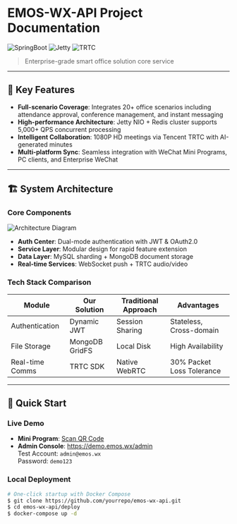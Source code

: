 # EMOS-WX-API Project Documentation

![SpringBoot](https://img.shields.io/badge/SpringBoot-2.x-green) ![Jetty](https://img.shields.io/badge/Server-Jetty_9.4-9cf) ![TRTC](https://img.shields.io/badge/TRTC-10.6-blue)

> Enterprise-grade smart office solution core service

---

## 🌟 Key Features
- **Full-scenario Coverage**: Integrates 20+ office scenarios including attendance approval, conference management, and instant messaging
- **High-performance Architecture**: Jetty NIO + Redis cluster supports 5,000+ QPS concurrent processing
- **Intelligent Collaboration**: 1080P HD meetings via Tencent TRTC with AI-generated minutes
- **Multi-platform Sync**: Seamless integration with WeChat Mini Programs, PC clients, and Enterprise WeChat

---

## 🏗️ System Architecture
### Core Components
![Architecture Diagram](https://via.placeholder.com/800x400.png?text=System+Architecture+Diagram)
- **Auth Center**: Dual-mode authentication with JWT & OAuth2.0
- **Service Layer**: Modular design for rapid feature extension
- **Data Layer**: MySQL sharding + MongoDB document storage
- **Real-time Services**: WebSocket push + TRTC audio/video

### Tech Stack Comparison
| Module         | Our Solution       | Traditional Approach | Advantages               |
|----------------|--------------------|----------------------|--------------------------|
| Authentication | Dynamic JWT        | Session Sharing      | Stateless, Cross-domain  |
| File Storage   | MongoDB GridFS     | Local Disk           | High Availability        |
| Real-time Comms| TRTC SDK           | Native WebRTC        | 30% Packet Loss Tolerance|

---

## 🚀 Quick Start
### Live Demo
- **Mini Program**: [Scan QR Code](https://via.placeholder.com/150x150.png?text=WeChat+Demo)
- **Admin Console**: https://demo.emos.wx/admin  
  Test Account: `admin@emos.wx`  
  Password: `demo123`

### Local Deployment
```bash
# One-click startup with Docker Compose
$ git clone https://github.com/yourrepo/emos-wx-api.git
$ cd emos-wx-api/deploy
$ docker-compose up -d
